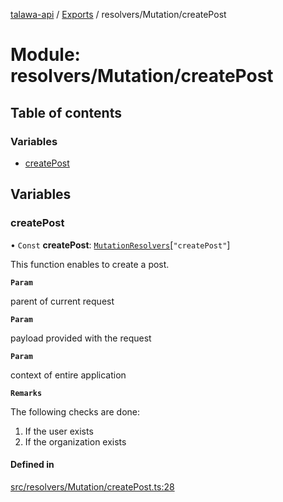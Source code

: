[talawa-api](../README.md) / [Exports](../modules.md) / resolvers/Mutation/createPost

# Module: resolvers/Mutation/createPost

## Table of contents

### Variables

- [createPost](resolvers_Mutation_createPost.md#createpost)

## Variables

### createPost

• `Const` **createPost**: [`MutationResolvers`](types_generatedGraphQLTypes.md#mutationresolvers)[``"createPost"``]

This function enables to create a post.

**`Param`**

parent of current request

**`Param`**

payload provided with the request

**`Param`**

context of entire application

**`Remarks`**

The following checks are done:
1. If the user exists
2. If the organization exists

#### Defined in

[src/resolvers/Mutation/createPost.ts:28](https://github.com/PalisadoesFoundation/talawa-api/blob/806e21a/src/resolvers/Mutation/createPost.ts#L28)
